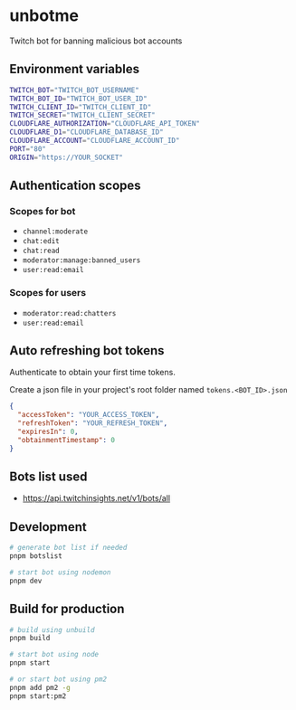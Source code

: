 # unbotme

Twitch bot for banning malicious bot accounts

## Environment variables

```sh
TWITCH_BOT="TWITCH_BOT_USERNAME"
TWITCH_BOT_ID="TWITCH_BOT_USER_ID"
TWITCH_CLIENT_ID="TWITCH_CLIENT_ID"
TWITCH_SECRET="TWITCH_CLIENT_SECRET"
CLOUDFLARE_AUTHORIZATION="CLOUDFLARE_API_TOKEN"
CLOUDFLARE_D1="CLOUDFLARE_DATABASE_ID"
CLOUDFLARE_ACCOUNT="CLOUDFLARE_ACCOUNT_ID"
PORT="80"
ORIGIN="https://YOUR_SOCKET"
```

## Authentication scopes

### Scopes for bot

- `channel:moderate`
- `chat:edit`
- `chat:read`
- `moderator:manage:banned_users`
- `user:read:email`

### Scopes for users

- `moderator:read:chatters`
- `user:read:email`

## Auto refreshing bot tokens

Authenticate to obtain your first time tokens.

Create a json file in your project's root folder named `tokens.<BOT_ID>.json`

```json
{
  "accessToken": "YOUR_ACCESS_TOKEN",
  "refreshToken": "YOUR_REFRESH_TOKEN",
  "expiresIn": 0,
  "obtainmentTimestamp": 0
}
```

## Bots list used
- https://api.twitchinsights.net/v1/bots/all


## Development

```sh
# generate bot list if needed
pnpm botslist

# start bot using nodemon
pnpm dev
```

## Build for production

```sh
# build using unbuild
pnpm build

# start bot using node
pnpm start

# or start bot using pm2
pnpm add pm2 -g
pnpm start:pm2
```

